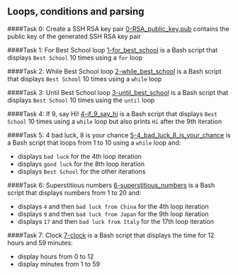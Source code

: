 ## Loops, conditions and parsing

####Task 0: Create a SSH RSA key pair
[0-RSA_public_key.pub](0-RSA_public_key.pub) contains the public key of the generated SSH RSA key pair

####Task 1: For Best School loop
[1-for_best_school](1-for_best_school) is a Bash script that displays `Best School` 10 times using a `for` loop

####Task 2: While Best School loop
[2-while_best_school](2-while_best_school) is a Bash script that displays `Best School` 10 times using a `while` loop

####Task 3: Until Best School loop
[3-until_best_school](3-until_best_school) is a Bash script that displays `Best School` 10 times using the `until` loop

####Task 4: If 9, say Hi!
[4-if_9_say_hi](4-if_9_say_hi) is a Bash script that displays `Best School` 10 times using a `while` loop but also prints `Hi` after the 9th iteration

####Task 5: 4 bad luck, 8 is your chance
[5-4_bad_luck_8_is_your_chance](5-4_bad_luck_8_is_your_chance) is a Bash script that loops from 1 to 10 using a `while` loop and:
- displays `bad luck` for the 4th loop iteration
- displays `good luck` for the 8th loop iteration
- displays `Best School` for the other iterations

####Task 6: Superstitious numbers
[6-superstitious_numbers](6-superstitious_numbers) is a Bash script that displays numbers from 1 to 20 and:
- displays `4` and then `bad luck from China` for the 4th loop iteration
- displays `9` and then `bad luck from Japan` for the 9th loop iteration
- displays `17` and then `bad luck from Italy` for the 17th loop iteration

####Task 7: Clock
[7-clock](7-clock) is a Bash script that displays the time for 12 hours and 59 minutes:
- display hours from 0 to 12
- display minutes from 1 to 59
